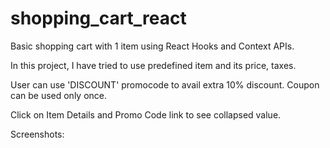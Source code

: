 # shopping_cart_react
Basic shopping cart with 1 item using React Hooks and Context APIs.

In this project, I have tried to use predefined item and its price, taxes.

User can use 'DISCOUNT' promocode to avail extra 10% discount. Coupon can be used only once.

Click on Item Details and Promo Code link to see collapsed value.

Screenshots:
